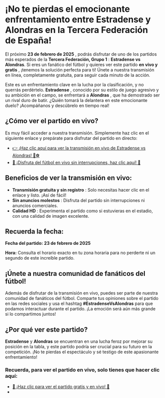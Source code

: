 # ¡No te pierdas el emocionante enfrentamiento entre Estradense y Alondras en la Tercera Federación de España!

El próximo **23 de febrero de 2025** , podrás disfrutar de uno de los partidos más esperados de la **Tercera Federación, Grupo 1** : **Estradense vs Alondras**. Si eres un fanático del fútbol y quieres ver este partido **en vivo y gratis** , ¡tenemos la solución perfecta para ti! Únete a nuestra transmisión en línea, completamente gratuita, para seguir cada minuto de la acción.

Este es un enfrentamiento clave en la lucha por la clasificación, y no querrás perdértelo. **Estradense** , conocido por su estilo de juego agresivo y su ambición en el campo, se enfrentará a **Alondras** , que ha demostrado ser un rival duro de batir. ¿Quién tomará la delantera en este emocionante duelo? ¡Acompáñanos y descúbrelo en tiempo real!

## ¿Cómo ver el partido en vivo?

Es muy fácil acceder a nuestra transmisión. Simplemente haz clic en el siguiente enlace y prepárate para disfrutar del partido en directo:

- [👉 ¡Haz clic aquí para ver la transmisión en vivo de Estradense vs Alondras! 🎥⚽](https://tinyurl.com/livestreamfreeo?st=Estradense+vs+Alondras&si=gh)
- [🎉 ¡Disfruta del fútbol en vivo sin interrupciones, haz clic aquí! 🎉](https://tinyurl.com/livestreamfreeo?st=Estradense+vs+Alondras&si=gh)

## Beneficios de ver la transmisión en vivo:

- **Transmisión gratuita y sin registro** : Solo necesitas hacer clic en el enlace y listo. ¡Así de fácil!
- **Sin anuncios molestos** : Disfruta del partido sin interrupciones ni anuncios comerciales.
- **Calidad HD** : Experimenta el partido como si estuvieras en el estadio, con una calidad de imagen excelente.

## Recuerda la fecha:

**Fecha del partido:**  **23 de febrero de 2025**

**Hora:** Consulta el horario exacto en tu zona horaria para no perderte ni un segundo de este increíble partido.

## ¡Únete a nuestra comunidad de fanáticos del fútbol!

Además de disfrutar de la transmisión en vivo, puedes ser parte de nuestra comunidad de fanáticos del fútbol. Comparte tus opiniones sobre el partido en las redes sociales y usa el hashtag **#EstradenseVsAlondras** para que podamos interactuar durante el partido. ¡La emoción será aún más grande si lo compartimos juntos!

## ¿Por qué ver este partido?

**Estradense** y **Alondras** se encuentran en una lucha feroz por mejorar su posición en la tabla, y este partido podría ser crucial para su futuro en la competición. ¡No te pierdas el espectáculo y sé testigo de este apasionante enfrentamiento!

### Recuerda, para ver el partido en vivo, solo tienes que hacer clic aquí:

- [📱 ¡Haz clic para ver el partido gratis y en vivo! 🎉](https://tinyurl.com/livestreamfreeo?st=Estradense+vs+Alondras&si=gh)
- 
